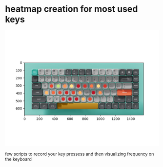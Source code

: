 # heatmap creation for most used keys

![](/heatmap.png)

few scripts to record your key pressess and then visualizing frequency on the keyboard